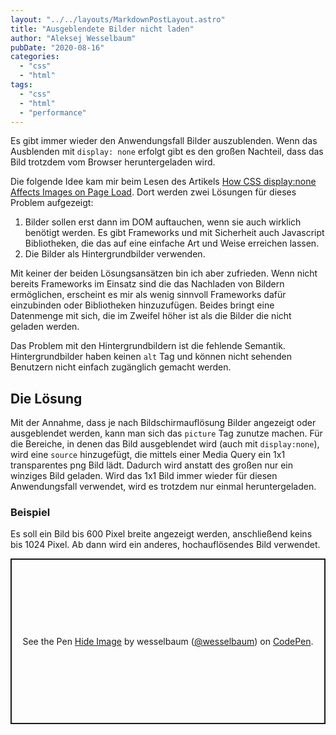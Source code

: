 ```yaml
---
layout: "../../layouts/MarkdownPostLayout.astro"
title: "Ausgeblendete Bilder nicht laden"
author: "Aleksej Wesselbaum"
pubDate: "2020-08-16"
categories: 
  - "css"
  - "html"
tags: 
  - "css"
  - "html"
  - "performance"
---
```


Es gibt immer wieder den Anwendungsfall Bilder auszublenden. Wenn das Ausblenden mit `display: none` erfolgt gibt es den großen Nachteil, dass das Bild trotzdem vom Browser heruntergeladen wird.

Die folgende Idee kam mir beim Lesen des Artikels [How CSS display:none Affects Images on Page Load](https://medium.com/better-programming/css-how-css-display-none-affects-images-on-page-load-dbdf1aaea820). Dort werden zwei Lösungen für dieses Problem aufgezeigt:

1. Bilder sollen erst dann im DOM auftauchen, wenn sie auch wirklich benötigt werden. Es gibt Frameworks und mit Sicherheit auch Javascript Bibliotheken, die das auf eine einfache Art und Weise erreichen lassen.
2. Die Bilder als Hintergrundbilder verwenden.

Mit keiner der beiden Lösungsansätzen bin ich aber zufrieden. Wenn nicht bereits Frameworks im Einsatz sind die das Nachladen von Bildern ermöglichen, erscheint es mir als wenig sinnvoll Frameworks dafür einzubinden oder Bibliotheken hinzuzufügen. Beides bringt eine Datenmenge mit sich, die im Zweifel höher ist als die Bilder die nicht geladen werden.

Das Problem mit den Hintergrundbildern ist die fehlende Semantik. Hintergrundbilder haben keinen `alt` Tag und können nicht sehenden Benutzern nicht einfach zugänglich gemacht werden.

## Die Lösung

Mit der Annahme, dass je nach Bildschirmauflösung Bilder angezeigt oder ausgeblendet werden, kann man sich das `picture` Tag zunutze machen. Für die Bereiche, in denen das Bild ausgeblendet wird (auch mit `display:none`), wird eine `source` hinzugefügt, die mittels einer Media Query ein 1x1 transparentes png Bild lädt. Dadurch wird anstatt des großen nur ein winziges Bild geladen. Wird das 1x1 Bild immer wieder für diesen Anwendungsfall verwendet, wird es trotzdem nur einmal heruntergeladen.

### Beispiel

Es soll ein Bild bis 600 Pixel breite angezeigt werden, anschließend keins bis 1024 Pixel. Ab dann wird ein anderes, hochauflösendes Bild verwendet.

<p class="codepen" data-height="265" data-theme-id="light" data-default-tab="html,result" data-user="wesselbaum" data-slug-hash="rNeemqa" style="height: 265px; box-sizing: border-box; display: flex; align-items: center; justify-content: center; border: 2px solid; margin: 1em 0; padding: 1em;" data-pen-title="Hide Image"><span>See the Pen <a href="https://codepen.io/wesselbaum/pen/rNeemqa">Hide Image</a> by wesselbaum (<a href="https://codepen.io/wesselbaum">@wesselbaum</a>) on <a href="https://codepen.io">CodePen</a>.</span></p>
<script async src="https://static.codepen.io/assets/embed/ei.js"></script>
